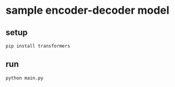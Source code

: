 # sample encoder-decoder model

## setup

```shell
pip install transformers
```

## run

```shell
python main.py
```
